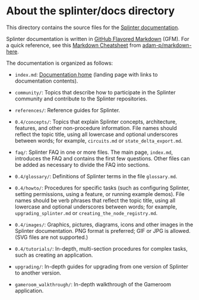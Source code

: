 # About the splinter/docs directory

<!--
  Copyright 2018-2020 Cargill Incorporated
  Licensed under Creative Commons Attribution 4.0 International License
  https://creativecommons.org/licenses/by/4.0/
-->

This directory contains the source files for the [Splinter
documentation](index.md).

Splinter documentation is written in
[GitHub Flavored Markdown](https://github.github.com/gfm/) (GFM).
For a quick reference, see this
[Markdown Cheatsheet](https://github.com/adam-p/markdown-here/wiki/Markdown-Cheatsheet)
from [adam-p/markdown-here](https://github.com/adam-p/markdown-here).

The documentation is organized as follows:

* ``index.md``: [Documentation home](index.md) (landing page with links
  to documentation contents).

* ``community/``: Topics that describe how to participate in the Splinter
  community and contribute to the Splinter repositories.

* ``references/``: Reference guides for Splinter.

* ``0.4/concepts/``: Topics that explain Splinter concepts, architecture, features,
  and other non-procedure information. File names should reflect the topic
  title, using all lowercase and optional underscores between words; for
  example, ``circuits.md`` or ``state_delta_export.md``.

* ``faq/``: Splinter FAQ in one or more files. The main page, ``index.md``,
  introduces the FAQ and contains the first few questions. Other files can be
  added as necessary to divide the FAQ into sections.

* ``0.4/glossary/``: Definitions of Splinter terms in the file ``glossary.md``.

* ``0.4/howto/``: Procedures for specific tasks (such as configuring Splinter,
  setting permissions, using a feature, or running example demos). File names
  should be verb phrases that reflect the topic title, using all lowercase and
  optional underscores between words; for example, ``upgrading_splinter.md``
  or ``creating_the_node_registry.md``.

* ``0.4/images/``: Graphics, pictures, diagrams, icons and other images in the
  Splinter documentation. PNG format is preferred; GIF or JPG is allowed.
  (SVG files are not supported.)

* ``0.4/tutorials/``: In-depth, multi-section procedures for complex tasks,
  such as creating an application.

* ``upgrading/``: In-depth guides for upgrading from one version of Splinter
  to another version.

* ``gameroom_walkthrough/``: In-depth walkthrough of the Gameroom application.
